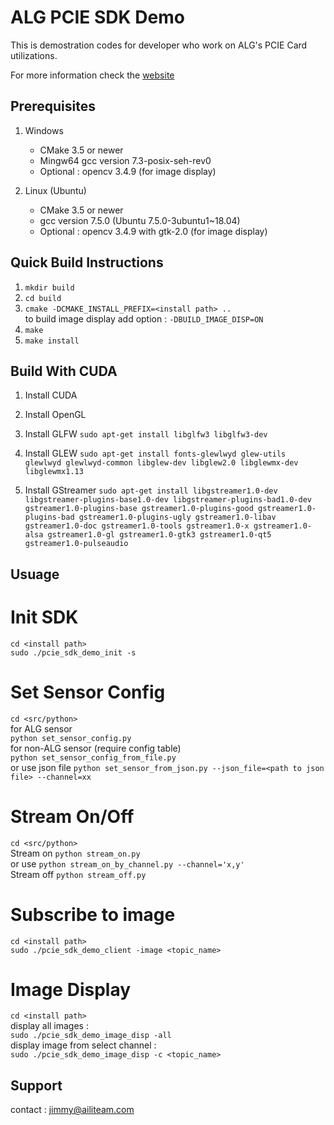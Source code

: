 ALG PCIE SDK Demo
====================================  

This is demostration codes for developer who work on ALG's PCIE Card utilizations.

For more information check the [website](https://aili-light.com)

Prerequisites
------------------------------------
1. Windows
   * CMake 3.5 or newer
   * Mingw64 gcc version 7.3-posix-seh-rev0
   * Optional : opencv 3.4.9 (for image display)

2. Linux (Ubuntu)
   * CMake 3.5 or newer
   * gcc version 7.5.0 (Ubuntu 7.5.0-3ubuntu1~18.04)
   * Optional : opencv 3.4.9 with gtk-2.0 (for image display)

Quick Build Instructions
------------------------------------
1.  `mkdir build`  
2.  `cd build`  
3.  `cmake -DCMAKE_INSTALL_PREFIX=<install path> ..`  
    to build image display add option : `-DBUILD_IMAGE_DISP=ON`    
4.  `make`  
5.  `make install`  

Build With CUDA
------------------------------------
1. Install CUDA

2. Install OpenGL

3. Install GLFW
   `sudo apt-get install libglfw3 libglfw3-dev`  

4. Install GLEW
  `sudo apt-get install fonts-glewlwyd glew-utils glewlwyd glewlwyd-common libglew-dev libglew2.0 libglewmx-dev libglewmx1.13`  

4. Install GStreamer
  `sudo apt-get install libgstreamer1.0-dev libgstreamer-plugins-base1.0-dev libgstreamer-plugins-bad1.0-dev gstreamer1.0-plugins-base gstreamer1.0-plugins-good gstreamer1.0-plugins-bad gstreamer1.0-plugins-ugly gstreamer1.0-libav gstreamer1.0-doc gstreamer1.0-tools gstreamer1.0-x gstreamer1.0-alsa gstreamer1.0-gl gstreamer1.0-gtk3 gstreamer1.0-qt5 gstreamer1.0-pulseaudio`  

Usuage
------------------------------------
# Init SDK
   `cd <install path>`  
   `sudo ./pcie_sdk_demo_init -s`   

# Set Sensor Config
   `cd <src/python>`  
   for ALG sensor  
   `python set_sensor_config.py`   
   for non-ALG sensor (require config table)  
   `python set_sensor_config_from_file.py`  
   or use json file
   `python set_sensor_from_json.py --json_file=<path to json file> --channel=xx`  

# Stream On/Off
   `cd <src/python>`  
   Stream on
   `python stream_on.py`  
   or use
   `python stream_on_by_channel.py --channel='x,y'`  
   Stream off
   `python stream_off.py`  

# Subscribe to image
   `cd <install path>`  
   `sudo ./pcie_sdk_demo_client -image <topic_name>`  

# Image Display
   `cd <install path>`  
   display all images :   
   `sudo ./pcie_sdk_demo_image_disp -all`   
   display image from select channel :   
   `sudo ./pcie_sdk_demo_image_disp -c <topic_name>`   

Support
------------------------------------
contact : jimmy@ailiteam.com
